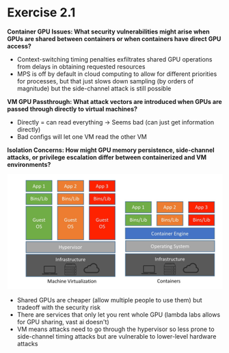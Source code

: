  # Exercise 2.1

**Container GPU Issues: What security vulnerabilities might arise when GPUs 
are shared between containers or when containers have direct GPU access?**

- Context-switching timing penalties exfiltrates shared GPU operations from delays in 
obtaining requested resources
- MPS is off by default in cloud computing to allow for different priorities for 
processes, but that just slows down sampling (by orders of magnitude) but the side-channel
attack is still possible

**VM GPU Passthrough: What attack vectors are introduced when GPUs are passed 
through directly to virtual machines?**

- Directly = can read everything -> Seems bad (can just get information directly)
- Bad configs will let one VM read the other VM

**Isolation Concerns: How might GPU memory persistence, side-channel attacks, 
or privilege escalation differ between containerized and VM environments?**

![vm vs containerization](image.png)

- Shared GPUs are cheaper (allow multiple people to use them) but tradeoff with the
security risk
- There are services that only let you rent whole GPU (lambda labs allows for GPU 
sharing, vast ai doesn't) 
- VM means attacks need to go through the hypervisor so less prone to side-channel 
timing attacks but are vulnerable to lower-level hardware attacks
